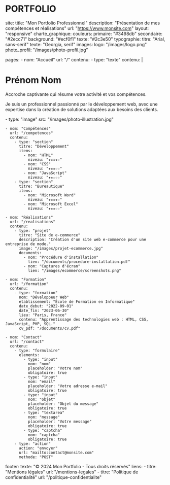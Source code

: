 # PORTFOLIO

site:
  title: "Mon Portfolio Professionnel"
  description: "Présentation de mes compétences et réalisations"
  url: "https://www.monsite.com"
  layout: "responsive"
  charte_graphique:
    couleurs:
      primaire: "#3498db"
      secondaire: "#2ecc71"
      background: "#ecf0f1"
      texte: "#2c3e50"
    typographie:
      titre: "Arial, sans-serif"
      texte: "Georgia, serif"
    images:
      logo: "/images/logo.png"
      photo_profil: "/images/photo-profil.jpg"
  
  pages:
    - nom: "Accueil"
      url: "/"
      contenu:
        - type: "texte"
          contenu: |
            <h1>Prénom Nom</h1>
            <p>Accroche captivante qui résume votre activité et vos compétences.</p>
            <p>Je suis un professionnel passionné par le développement web, avec une expertise dans la création de solutions adaptées aux besoins des clients.</p>
        - type: "image"
          src: "/images/photo-illustration.jpg"
    
    - nom: "Compétences"
      url: "/competences"
      contenu:
        - type: "section"
          titre: "Développement"
          items:
            - nom: "HTML"
              niveau: "★★★★☆"
            - nom: "CSS"
              niveau: "★★★☆☆"
            - nom: "JavaScript"
              niveau: "★★☆☆☆"
        - type: "section"
          titre: "Bureautique"
          items:
            - nom: "Microsoft Word"
              niveau: "★★★★☆"
            - nom: "Microsoft Excel"
              niveau: "★★★☆☆"
    
    - nom: "Réalisations"
      url: "/realisations"
      contenu:
        - type: "projet"
          titre: "Site de e-commerce"
          description: "Création d'un site web e-commerce pour une entreprise de mode."
          image: "/images/projet-ecommerce.jpg"
          documents:
            - nom: "Procédure d'installation"
              lien: "/documents/procedure-installation.pdf"
            - nom: "Captures d'écran"
              lien: "/images/ecommerce/screenshots.png"
    
    - nom: "Formation"
      url: "/formation"
      contenu:
        - type: "formation"
          nom: "Développeur Web"
          etablissement: "École de Formation en Informatique"
          date_debut: "2022-09-01"
          date_fin: "2023-06-30"
          lieu: "Paris, France"
          contenu: "Apprentissage des technologies web : HTML, CSS, JavaScript, PHP, SQL."
          cv_pdf: "/documents/cv.pdf"
    
    - nom: "Contact"
      url: "/contact"
      contenu:
        - type: "formulaire"
          elements:
            - type: "input"
              nom: "nom"
              placeholder: "Votre nom"
              obligatoire: true
            - type: "input"
              nom: "email"
              placeholder: "Votre adresse e-mail"
              obligatoire: true
            - type: "input"
              nom: "objet"
              placeholder: "Objet du message"
              obligatoire: true
            - type: "textarea"
              nom: "message"
              placeholder: "Votre message"
              obligatoire: true
            - type: "captcha"
              nom: "captcha"
              obligatoire: true
        - type: "action"
          action: "envoyer"
          url: "mailto:contact@monsite.com"
          methode: "POST"
  
  footer:
    texte: "© 2024 Mon Portfolio - Tous droits réservés"
    liens:
      - titre: "Mentions légales"
        url: "/mentions-legales"
      - titre: "Politique de confidentialité"
        url: "/politique-confidentialite"
